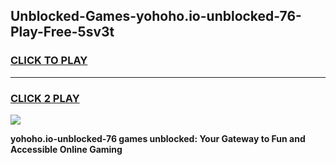 
## Unblocked-Games-yohoho.io-unblocked-76-Play-Free-5sv3t
<h3>
<a href="https://premium76.site?title=yohoho.io-unblocked-76&ref=18A1">CLICK TO PLAY</a></h3>
<hr>

<h3>
<a href="https://premium76.site?title=yohoho.io-unblocked-76&ref=18A1">CLICK 2 PLAY</a>
  
</h3>

<a href="https://premium76.site?title=yohoho.io-unblocked-76&ref=18A1"><img src="https://clearcache.store/games.png"></a>


**yohoho.io-unblocked-76 games unblocked: Your Gateway to Fun and Accessible Online Gaming**
